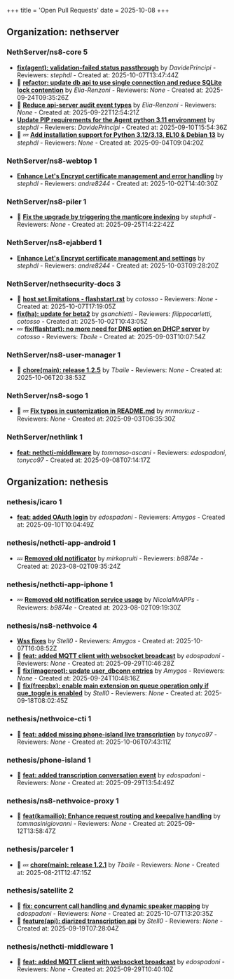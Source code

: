 +++
title = 'Open Pull Requests'
date = 2025-10-08
+++

## Organization: nethserver

### NethServer/ns8-core 5 

-   **[fix(agent): validation-failed status passthrough](https://github.com/NethServer/ns8-core/pull/950)** by *DavidePrincipi* - Reviewers: *stephdl* - Created at: 2025-10-07T13:47:44Z
- :eyes:  **[refactor: update db api to use single connection and reduce SQLite lock contention](https://github.com/NethServer/ns8-core/pull/942)** by *Elia-Renzoni* - Reviewers: *None* - Created at: 2025-09-24T09:35:26Z
- :eyes:  **[Reduce api-server audit event types](https://github.com/NethServer/ns8-core/pull/940)** by *Elia-Renzoni* - Reviewers: *None* - Created at: 2025-09-22T12:54:21Z
-   **[Update PIP requirements for the Agent python 3.11 environment](https://github.com/NethServer/ns8-core/pull/934)** by *stephdl* - Reviewers: *DavidePrincipi* - Created at: 2025-09-10T15:54:36Z
- :eyes: :zzz: **[Add installation support for Python 3.12/3.13, EL10 & Debian 13](https://github.com/NethServer/ns8-core/pull/930)** by *stephdl* - Reviewers: *None* - Created at: 2025-09-04T09:04:20Z

### NethServer/ns8-webtop 1 

-   **[Enhance Let's Encrypt certificate management and error handling](https://github.com/NethServer/ns8-webtop/pull/157)** by *stephdl* - Reviewers: *andre8244* - Created at: 2025-10-02T14:40:30Z

### NethServer/ns8-piler 1 

- :eyes:  **[Fix the upgrade by triggering the manticore indexing](https://github.com/NethServer/ns8-piler/pull/46)** by *stephdl* - Reviewers: *None* - Created at: 2025-09-25T14:22:42Z

### NethServer/ns8-ejabberd 1 

-   **[Enhance Let's Encrypt certificate management and settings](https://github.com/NethServer/ns8-ejabberd/pull/70)** by *stephdl* - Reviewers: *andre8244* - Created at: 2025-10-03T09:28:20Z

### NethServer/nethsecurity-docs 3 

- :eyes:  **[host set limitations -  flashstart.rst](https://github.com/NethServer/nethsecurity-docs/pull/211)** by *cotosso* - Reviewers: *None* - Created at: 2025-10-07T17:19:05Z
-   **[fix(ha): update for beta2](https://github.com/NethServer/nethsecurity-docs/pull/208)** by *gsanchietti* - Reviewers: *filippocarletti, cotosso* - Created at: 2025-10-02T10:43:05Z
-  :zzz: **[fix(flashtart): no more need for DNS option on DHCP server](https://github.com/NethServer/nethsecurity-docs/pull/204)** by *cotosso* - Reviewers: *Tbaile* - Created at: 2025-09-03T10:07:54Z

### NethServer/ns8-user-manager 1 

- :eyes:  **[chore(main): release 1.2.5](https://github.com/NethServer/ns8-user-manager/pull/134)** by *Tbaile* - Reviewers: *None* - Created at: 2025-10-06T20:38:53Z

### NethServer/ns8-sogo 1 

- :eyes: :zzz: **[Fix typos in customization in README.md](https://github.com/NethServer/ns8-sogo/pull/44)** by *mrmarkuz* - Reviewers: *None* - Created at: 2025-09-03T06:35:30Z

### NethServer/nethlink 1 

-   **[feat: nethcti-middleware](https://github.com/NethServer/nethlink/pull/72)** by *tommaso-ascani* - Reviewers: *edospadoni, tonyco97* - Created at: 2025-09-08T07:14:17Z

## Organization: nethesis

### nethesis/icaro 1 

-   **[feat: added OAuth login](https://github.com/nethesis/icaro/pull/200)** by *edospadoni* - Reviewers: *Amygos* - Created at: 2025-09-10T10:04:49Z

### nethesis/nethcti-app-android 1 

-  :zzz: **[Removed old notificator](https://github.com/nethesis/nethcti-app-android/pull/30)** by *mirkopruiti* - Reviewers: *b9874e* - Created at: 2023-08-02T09:35:24Z

### nethesis/nethcti-app-iphone 1 

-  :zzz: **[Removed old notification service usage](https://github.com/nethesis/nethcti-app-iphone/pull/37)** by *NicolaMrAPPs* - Reviewers: *b9874e* - Created at: 2023-08-02T09:19:30Z

### nethesis/ns8-nethvoice 4 

-   **[Wss fixes](https://github.com/nethesis/ns8-nethvoice/pull/555)** by *Stell0* - Reviewers: *Amygos* - Created at: 2025-10-07T16:08:52Z
- :eyes:  **[feat: added MQTT client with websocket broadcast](https://github.com/nethesis/ns8-nethvoice/pull/552)** by *edospadoni* - Reviewers: *None* - Created at: 2025-09-29T10:46:28Z
- :eyes:  **[fix(imageroot): update user_dbconn entries](https://github.com/nethesis/ns8-nethvoice/pull/549)** by *Amygos* - Reviewers: *None* - Created at: 2025-09-24T10:48:16Z
- :eyes:  **[fix(freepbx): enable main extension on queue operation only if que_toggle is enabled](https://github.com/nethesis/ns8-nethvoice/pull/547)** by *Stell0* - Reviewers: *None* - Created at: 2025-09-18T08:02:45Z

### nethesis/nethvoice-cti 1 

- :eyes:  **[feat: added missing phone-island live transcription](https://github.com/nethesis/nethvoice-cti/pull/338)** by *tonyco97* - Reviewers: *None* - Created at: 2025-10-06T07:43:11Z

### nethesis/phone-island 1 

- :eyes:  **[feat: added transcription conversation event](https://github.com/nethesis/phone-island/pull/115)** by *edospadoni* - Reviewers: *None* - Created at: 2025-09-29T13:54:49Z

### nethesis/ns8-nethvoice-proxy 1 

- :eyes:  **[feat(kamailio): Enhance request routing and keepalive handling](https://github.com/nethesis/ns8-nethvoice-proxy/pull/85)** by *tommasinigiovanni* - Reviewers: *None* - Created at: 2025-09-12T13:58:47Z

### nethesis/parceler 1 

- :eyes: :zzz: **[chore(main): release 1.2.1](https://github.com/nethesis/parceler/pull/105)** by *Tbaile* - Reviewers: *None* - Created at: 2025-08-21T12:47:15Z

### nethesis/satellite 2 

- :eyes:  **[fix: concurrent call handling and dynamic speaker mapping](https://github.com/nethesis/satellite/pull/6)** by *edospadoni* - Reviewers: *None* - Created at: 2025-10-07T13:20:35Z
- :eyes:  **[feature(api): diarized transcription api](https://github.com/nethesis/satellite/pull/4)** by *Stell0* - Reviewers: *None* - Created at: 2025-09-19T07:28:04Z

### nethesis/nethcti-middleware 1 

- :eyes:  **[feat: added MQTT client with websocket broadcast](https://github.com/nethesis/nethcti-middleware/pull/3)** by *edospadoni* - Reviewers: *None* - Created at: 2025-09-29T10:40:10Z


